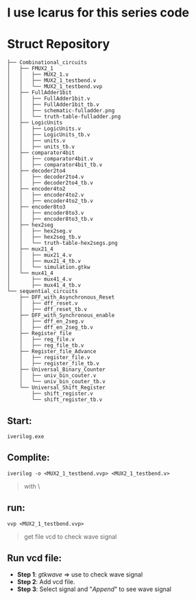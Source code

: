 # I use Icarus for this series code
# Struct Repository
```
├── Combinational_circuits
│   ├── FMUX2_1
│   │   ├── MUX2_1.v
│   │   ├── MUX2_1_testbend.v
│   │   └── MUX2_1_testbend.vvp
│   ├── FullAdder1bit
│   │   ├── FullAdder1bit.v
│   │   ├── FullAdder1bit_tb.v
│   │   ├── schematic-fulladder.png
│   │   └── truth-table-fulladder.png
│   ├── LogicUnits
│   │   ├── LogicUnits.v
│   │   ├── LogicUnits_tb.v
│   │   ├── units.v
│   │   ├── units_tb.v
│   ├── comparator4bit
│   │   ├── comparator4bit.v
│   │   ├── comparator4bit_tb.v
│   ├── decoder2to4
│   │   ├── decoder2to4.v
│   │   ├── decoder2to4_tb.v
│   ├── encoder4to2
│   │   ├── encoder4to2.v
│   │   ├── encoder4to2_tb.v
│   ├── encoder8to3
│   │   ├── encoder8to3.v
│   │   ├── encoder8to3_tb.v
│   ├── hex2seg
│   │   ├── hex2seg.v
│   │   ├── hex2seg_tb.v
│   │   └── truth-table-hex2segs.png
│   ├── mux21_4
│   │   ├── mux21_4.v
│   │   ├── mux21_4_tb.v
│   │   └── simulation.gtkw
│   └── mux41_4
│       ├── mux41_4.v
│       ├── mux41_4_tb.v
└── sequential_circuits
    ├── DFF_with_Asynchronous_Reset
    │   ├── dff_reset.v
    │   ├── dff_reset_tb.v
    ├── DFF_with_Synchronous_enable
    │   ├── dff_en_2seg.v
    │   ├── dff_en_2seg_tb.v
    ├── Register_file
    │   ├── reg_file.v
    │   ├── reg_file_tb.v
    ├── Register_file_Advance
    │   ├── register_file.v
    │   ├── register_file_tb.v
    ├── Universal_Binary_Counter
    │   ├── univ_bin_couter.v
    │   └── univ_bin_couter_tb.v
    └── Universal_Shift_Register
        ├── shift_register.v
        └── shift_register_tb.v
```
## Start: 
```
iverilog.exe
```

## Complite: 
```
iverilog -o <MUX2_1_testbend.vvp> <MUX2_1_testbend.v>
```
> with <name run program> <name testbend coded>\
## run:
```
vvp <MUX2_1_testbend.vvp>
```
> get file vcd to check wave signal

## Run vcd file:
* **Step 1**: *gtkwave* => use to check wave signal
* **Step 2**: Add vcd file.
* **Step 3**: Select signal and "*Append*" to see wave signal
